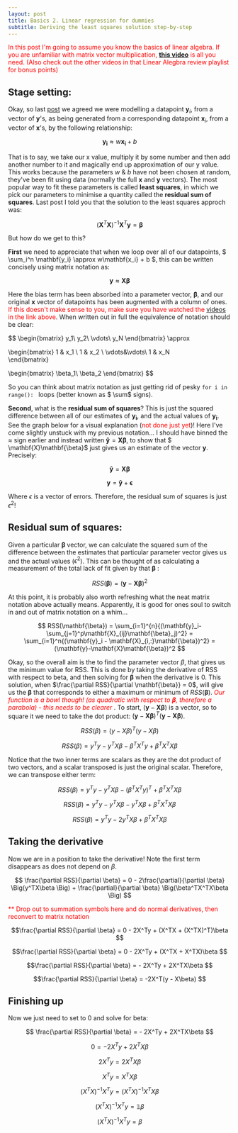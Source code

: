 ```yaml
---
layout: post
title: Basics 2. Linear regression for dummies
subtitle: Deriving the least squares solution step-by-step
---
```


<span style="color:red"> In this post I'm going to assume you know the basics of linear algebra. If you are unfamiliar
 with matrix vector multiplication, [**this video**](https://www.youtube.com/watch?v=qGhfoT807l0) is all you need. (Also check out the
 other videos in that Linear Alegbra review playlist for bonus points) </span>
 
## Stage setting:
 
Okay, so last [post](../2017-01-02-lines-of-best-fit) we agreed we were modelling a datapoint $\mathbf{y}_i$, from a vector of $\mathbf{y}$'s, as being
generated from a corresponding datapoint $\mathbf{x}_i$, from a vector of $\mathbf{x}$'s, by the following relationship:

$$ \mathbf{y_i} \approx  w\mathbf{x_i} + b $$

That is to say, we take our x value, multiply it by some number and then add another number to it and magically end
 up approximation of our y value. This works because the parameters $w$ & $b$ have not been chosen
 at random, they've been fit using data (normally the full $\mathbf{x}$ and $\mathbf{y}$ vectors). The most popular way to fit these parameters is called **least squares**, in which
 we pick our parameters to minimise a quantity called the **residual sum of squares**. Last post I told you that the
 solution to the least squares approch was: 
  
$$ (\mathbf{X}^T\mathbf{X})^{-1}\mathbf{X}^{T}\mathbf{y} = \mathbf{\beta} $$

But how do we get to this?

**First** we need to appreciate that when we loop over all of our datapoints, $ \sum_i^n \mathbf{y_i} \approx  w\mathbf{x_i} + b $,
this can be written concisely using matrix notation as:

$$ \mathbf{y} \approx \mathbf{X}\mathbf{\beta} $$ 

Here the bias term has been absorbed into a parameter vector, $\mathbf{\beta}$, and our original $\mathbf{x}$ vector of datapoints
has been augmented with a column of ones. <span style="color:red"> If this doesn't make sense to you, make sure you have watched the [videos](https://www.youtube.com/watch?v=qGhfoT807l0)
in the link above</span>. When written out in full the equivalence of notation should be clear:

$$
\begin{bmatrix} y_1\\ y_2\\ \vdots\\ y_N \end{bmatrix} \approx 

\begin{bmatrix}
  1   & x_1  \\
  1  & x_2   \\
  \vdots&\vdots\\
  1   & x_N   
\end{bmatrix}

\begin{bmatrix}
\beta_1\\
\beta_2
\end{bmatrix}
$$

So you can think about matrix notation as just getting rid of pesky ```for i in range(): ``` loops (better known as $ \sum$ signs).

**Second**, what is the **residual sum of squares**? This is just the squared difference between all of our estimates of $\mathbf{y_i}$,
 and the actual values of $\mathbf{y_i}$. See the graph below for a visual explanation (<span style="color:red">not done just yet</span>)!
  Here I've come slightly unstuck with my previous notation... I should have binned the $\approx$ sign earlier and instead written $\mathbf{\hat{y}} = \mathbf{X}\mathbf{\beta}$,
to show that $ \mathbf{X}\mathbf{\beta}$ just gives us an estimate of the vector $\mathbf{y}$. Precisely:
 
 $$\mathbf{\hat{y}} = \mathbf{X}\mathbf{\beta}$$
 
 $$ \mathbf{y} = \mathbf{\hat{y}} + \mathbf{\epsilon} $$
 
 Where $\epsilon$ is a vector of errors. Therefore, the residual sum of squares is just $\epsilon ^2$!

## Residual sum of squares:
Given a particular $\mathbf{\beta}$ vector, we can calculate the squared sum of the difference between the
estimates that particular parameter vector gives us and the actual values ($\epsilon ^2$). This can be thought of as
 calculating a measurement of the total lack of fit given by that $\mathbf{\beta}$ :

$$ RSS(\mathbf{\beta}) = (\mathbf{y}-\mathbf{X}\mathbf{\beta})^2 $$

At this point, it is probably also worth refreshing what the neat matrix notation above actually means. Apparently, it is 
good for ones soul to switch in and out of matrix notation on a whim...

$$ 
RSS(\mathbf{\beta}) = \sum_{i=1}^{n}{(\mathbf{y}_i-\sum_{j=1}^p\mathbf{X}_{ij}\mathbf{\beta}_j)^2}
 = \sum_{i=1}^n{(\mathbf{y}_i - \mathbf{X}_{i,:}\mathbf{\beta})^2} = (\mathbf{y}-\mathbf{X}\mathbf{\beta})^2
$$

Okay, so the overall aim is the to find the parameter vector $\beta$, that gives us the minimum value for RSS. This is done by taking the 
derivative of RSS with respect to beta, and then solving for $\mathbf{\beta}$ when the derivative is 0. This solution, when
  $\frac{\partial RSS}{\partial \mathbf{\beta}} = 0$, will give us the $\mathbf{\beta}$ that corresponds to either a 
 maximum or minimum of $RSS(\mathbf{\beta})$.<span style="color:red"> *Our function is a bowl though! (as quadratic with respect to $\mathbf{\beta}$,
  therefore a parabola) - this needs to be clearer*</span> . To start, $(\mathbf{y}-\mathbf{X}\mathbf{\beta})$ is a vector, so to square it we need to take the dot product:
 $(\mathbf{y}-\mathbf{X}\mathbf{\beta})^T(\mathbf{y}-\mathbf{X}\mathbf{\beta})$.
  

$$ RSS(\beta) = (y-X\beta)^T(y-X\beta) $$


$$ RSS(\beta)=  y^Ty - y^TX\beta -\beta^TX^Ty +\beta^TX^TX\beta  $$

Notice that the two inner terms are scalars as they are the dot product of two vectors, and a scalar transposed is just
 the original scalar. Therefore, we can transpose either term:
 
$$ RSS(\beta) = y^Ty - y^TX\beta - (\beta^TX^Ty)^T +\beta^TX^TX\beta  $$


$$ RSS(\beta) =  y^Ty - y^TX\beta - y^TX\beta +\beta^TX^TX\beta  $$


$$ RSS(\beta) =  y^Ty - 2y^TX\beta +\beta^TX^TX\beta  $$

## Taking the derivative 
Now we are in a position to take the derivative! Note the first term disappears as does not depend on $\beta$. 

$$ \frac{\partial RSS}{\partial \beta} = 0 - 2\frac{\partial}{\partial \beta} \Big(y^TX\beta \Big) + \frac{\partial}{\partial \beta} \Big(\beta^TX^TX\beta \Big) $$

<span style="color:red"> ** Drop out to summation symbols here and do normal derivatives, then reconvert to matrix notation </span>

$$\frac{\partial RSS}{\partial \beta} = 0 - 2X^Ty + (X^TX + (X^TX)^T)\beta $$

$$\frac{\partial RSS}{\partial \beta} = 0 - 2X^Ty + (X^TX + X^TX)\beta $$

$$\frac{\partial RSS}{\partial \beta} = - 2X^Ty + 2X^TX\beta $$

$$\frac{\partial RSS}{\partial \beta} = -2X^T(y - X\beta) $$

## Finishing up 
Now we just need to set to 0 and solve for beta:

$$ \frac{\partial RSS}{\partial \beta} = - 2X^Ty + 2X^TX\beta $$

$$ 0 = - 2X^Ty + 2X^TX\beta $$

$$ 2X^Ty = 2X^TX\beta $$

$$ X^Ty = X^TX\beta $$

$$ (X^TX)^{-1}X^Ty = (X^TX)^{-1}X^TX\beta $$ 

$$ (X^TX)^{-1}X^Ty = \mathbb{1}\beta $$

$$ (X^TX)^{-1}X^Ty = \beta $$